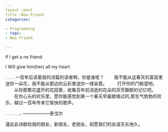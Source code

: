 ```yaml
---
layout :post
title :New Friend
categories:

- Programming
- tags:
- New Friend

---
```

if I get a ne friend 

I Will give him(her) all my heart



. . . . 一百年后读着我的诗篇的读者啊，你是谁呢？ 
　　我不能从这春天的富丽里送你一朵花，我不能从那边的云彩里送你一缕金霞。 
　　打开你的门眺望吧。 
　　从你那繁花盛开的花园里，收集百年前消逝的花朵的芬芳馥郁的记忆吧。 
　　在你心头的欢乐里，愿你能感觉到某一个春天早晨歌唱过的,那生气勃勃的欢乐，越过一百年传来它愉快的歌声。 

. . . . . ... ——————泰戈尔 

谨此此诗献给我的朋友，新朋友，老朋友，祝愿我们的友谊天长地久。
